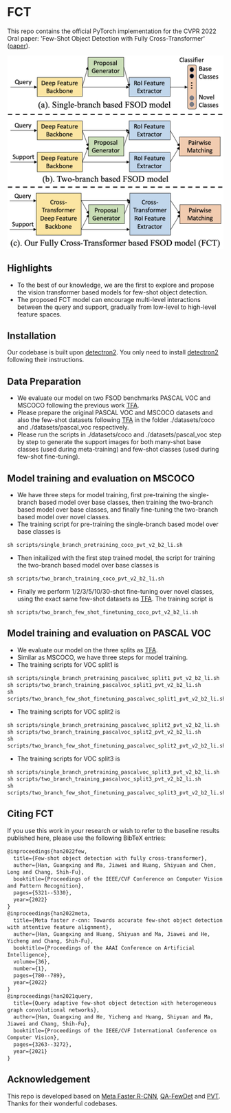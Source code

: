 # FCT
This repo contains the official PyTorch implementation for the CVPR 2022 Oral paper: 'Few-Shot Object Detection with Fully Cross-Transformer' ([paper](https://arxiv.org/abs/2203.15021)).

<div align="center"><img src="assets/figure_1.png" width="600"></div>

## Highlights

- To the best of our knowledge, we are the first to explore and propose the vision transformer based models for few-shot object detection.
- The proposed FCT model can encourage multi-level interactions between the query and support, gradually from low-level to high-level feature spaces.

## Installation

Our codebase is built upon [detectron2](https://github.com/facebookresearch/detectron2). You only need to install [detectron2](https://github.com/facebookresearch/detectron2/blob/main/INSTALL.md) following their instructions.

## Data Preparation

- We evaluate our model on two FSOD benchmarks PASCAL VOC and MSCOCO following the previous work [TFA](https://github.com/ucbdrive/few-shot-object-detection).
- Please prepare the original PASCAL VOC and MSCOCO datasets and also the few-shot datasets following [TFA](https://github.com/ucbdrive/few-shot-object-detection/blob/master/datasets/README.md) in the folder ./datasets/coco and ./datasets/pascal_voc respectively.
- Please run the scripts in ./datasets/coco and ./datasets/pascal_voc step by step to generate the support images for both many-shot base classes (used during meta-training) and few-shot classes (used during few-shot fine-tuning).


## Model training and evaluation on MSCOCO

- We have three steps for model training, first pre-training the single-branch based model over base classes, then training the two-branch based model over base classes, and finally fine-tuning the two-branch based model over novel classes.
- The training script for pre-training the single-branch based model over base classes is
```
sh scripts/single_branch_pretraining_coco_pvt_v2_b2_li.sh
```
- Then initailized with the first step trained model, the script for training the two-branch based model over base classes is
```
sh scripts/two_branch_training_coco_pvt_v2_b2_li.sh
```
- Finally we perform 1/2/3/5/10/30-shot fine-tuning over novel classes, using the exact same few-shot datasets as [TFA](https://github.com/ucbdrive/few-shot-object-detection). The training script is
```
sh scripts/two_branch_few_shot_finetuning_coco_pvt_v2_b2_li.sh
```

## Model training and evaluation on PASCAL VOC

- We evaluate our model on the three splits as [TFA](https://github.com/ucbdrive/few-shot-object-detection).
- Similar as MSCOCO, we have three steps for model training.
- The training scripts for VOC split1 is 
```
sh scripts/single_branch_pretraining_pascalvoc_split1_pvt_v2_b2_li.sh
sh scripts/two_branch_training_pascalvoc_split1_pvt_v2_b2_li.sh
sh scripts/two_branch_few_shot_finetuning_pascalvoc_split1_pvt_v2_b2_li.sh
```
- The training scripts for VOC split2 is 
```
sh scripts/single_branch_pretraining_pascalvoc_split2_pvt_v2_b2_li.sh
sh scripts/two_branch_training_pascalvoc_split2_pvt_v2_b2_li.sh
sh scripts/two_branch_few_shot_finetuning_pascalvoc_split2_pvt_v2_b2_li.sh
```
- The training scripts for VOC split3 is 
```
sh scripts/single_branch_pretraining_pascalvoc_split3_pvt_v2_b2_li.sh
sh scripts/two_branch_training_pascalvoc_split3_pvt_v2_b2_li.sh
sh scripts/two_branch_few_shot_finetuning_pascalvoc_split3_pvt_v2_b2_li.sh
```

## Citing FCT
If you use this work in your research or wish to refer to the baseline results published here, please use the following BibTeX entries:
```
@inproceedings{han2022few,
  title={Few-shot object detection with fully cross-transformer},
  author={Han, Guangxing and Ma, Jiawei and Huang, Shiyuan and Chen, Long and Chang, Shih-Fu},
  booktitle={Proceedings of the IEEE/CVF Conference on Computer Vision and Pattern Recognition},
  pages={5321--5330},
  year={2022}
}
@inproceedings{han2022meta,
  title={Meta faster r-cnn: Towards accurate few-shot object detection with attentive feature alignment},
  author={Han, Guangxing and Huang, Shiyuan and Ma, Jiawei and He, Yicheng and Chang, Shih-Fu},
  booktitle={Proceedings of the AAAI Conference on Artificial Intelligence},
  volume={36},
  number={1},
  pages={780--789},
  year={2022}
}
@inproceedings{han2021query,
  title={Query adaptive few-shot object detection with heterogeneous graph convolutional networks},
  author={Han, Guangxing and He, Yicheng and Huang, Shiyuan and Ma, Jiawei and Chang, Shih-Fu},
  booktitle={Proceedings of the IEEE/CVF International Conference on Computer Vision},
  pages={3263--3272},
  year={2021}
}
```

## Acknowledgement

This repo is developed based on [Meta Faster R-CNN](https://github.com/GuangxingHan/Meta-Faster-R-CNN), [QA-FewDet](https://github.com/GuangxingHan/QA-FewDet) and [PVT](https://github.com/whai362/PVT). Thanks for their wonderful codebases.
